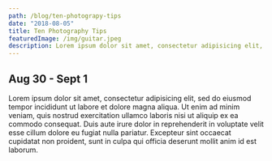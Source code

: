 ```yaml
---
path: /blog/ten-photograpy-tips
date: "2018-08-05"
title: Ten Photography Tips
featuredImage: /img/guitar.jpeg
description: Lorem ipsum dolor sit amet, consectetur adipisicing elit, sed do eiusmod tempor incididunt ut labore et dolore magna aliqua.
---
```


## Aug 30 - Sept 1

Lorem ipsum dolor sit amet, consectetur adipisicing elit, sed do eiusmod tempor incididunt ut labore et dolore magna aliqua. Ut enim ad minim veniam, quis nostrud exercitation ullamco laboris nisi ut aliquip ex ea commodo consequat. Duis aute irure dolor in reprehenderit in voluptate velit esse cillum dolore eu fugiat nulla pariatur. Excepteur sint occaecat cupidatat non proident, sunt in culpa qui officia deserunt mollit anim id est laborum.

